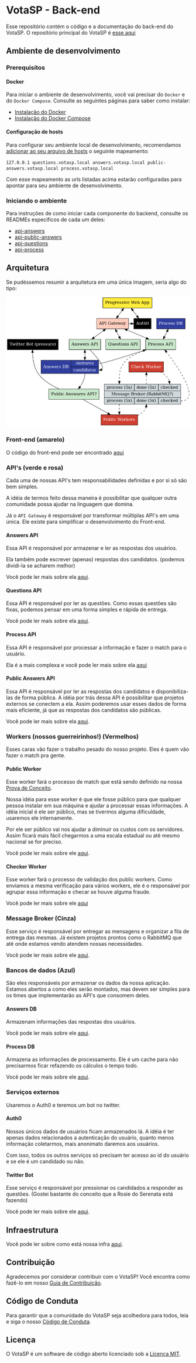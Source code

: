 # VotaSP - Back-end

Esse repositório contém o código e a documentação do back-end do VotaSP. O repositório principal do VotaSP é [esse aqui](https://github.com/minhacps/votasp)

## Ambiente de desenvolvimento

### Prerequisitos

#### Docker

Para iniciar o ambiente de desenvolvimento, você vai precisar do `Docker` e do `Docker Compose`. Consulte as seguintes páginas para saber como instalar:

* [Instalação do Docker](https://docs.docker.com/install/)
* [Instalação do Docker Compose](https://docs.docker.com/compose/install/)

#### Configuração de hosts

Para configurar seu ambiente local de desenvolvimento, recomendamos [adicionar ao seu arquivo de hosts](https://www.tecmundo.com.br/sistema-operacional/5214-como-editar-os-arquivos-hosts-do-computador-.htm) o seguinte mapeamento:
```
127.0.0.1 questions.votasp.local answers.votasp.local public-answers.votasp.local process.votasp.local
```
Com esse mapeamento as urls listadas acima estarão configuradas para apontar para seu ambiente de desenvolvimento.

### Iniciando o ambiente

Para instruções de como iniciar cada componente do backend, consulte os READMEs específicos de cada um deles:
* [api-answers](/api-answers/README.md)
* [api-public-answers](/api-public-answers/README.md)
* [api-questions](/api-questions/README.md)
* [api-process](/api-process/README.md)


## Arquitetura

Se pudéssemos resumir a arquitetura em uma única imagem, seria algo do tipo:

![Diagrama representando a arquitetura de microserviços](architecture.png)


### Front-end (amarelo)
O código do front-end pode ser encontrado [aqui](https://github.com/Minhacps/votasp-app)

### API's (verde e rosa)
Cada uma de nossas API's tem responsabilidades definidas e por si só são bem simples.

A idéia de termos feito dessa maneira é possibilitar que qualquer outra comunidade possa ajudar na linguagem que domina.

Já o `API Gateway` é responsável por transformar múltiplas API's em uma única. Ele existe para simplificar o desenvolvimento do Front-end.

#### Answers API
Essa API é responsável por armazenar e ler as respostas dos usuários.

Ela também pode escrever (apenas) respostas dos candidatos. (podemos dividi-la se acharem melhor)

Você pode ler mais sobre ela [aqui](https://github.com/Minhacps/votasp-backend/tree/master/api-answers).

#### Questions API
Essa API é responsável por ler as questões. Como essas questões são fixas, podemos pensar em uma forma simples e rápida de entrega.

Você pode ler mais sobre ela [aqui](https://github.com/Minhacps/votasp-backend/tree/master/api-questions).

#### Process API
Essa API é responsável por processar a informação e fazer o match para o usuário.

Ela é a mais complexa e você pode ler mais sobre ela [aqui](https://github.com/Minhacps/votasp-backend/tree/master/api-process)

#### Public Answers API
Essa API é responsável por ler as respostas dos candidatos e disponibiliza-las de forma pública.
A idéia por trás dessa API é possibilitar que projetos externos se conectem a ela. Assim poderemos usar esses dados de forma mais eficiente, já que as respostas dos candidatos são públicas.

Você pode ler mais sobre ela [aqui](https://github.com/Minhacps/votasp-backend/tree/master/api-public-answers).


### Workers (nossos guerreirinhos!) (Vermelhos)
Esses caras vão fazer o trabalho pesado do nosso projeto. Eles é quem vão fazer o match pra gente.

#### Public Worker
Esse worker fará o processo de match que está sendo definido na nossa [Prova de Conceito](https://github.com/Minhacps/votasp-poc-matcher).

Nossa idéia para esse worker é que ele fosse público para que qualquer pessoa instalar em sua máquina e ajudar a processar essas informações. A idéia inicial é ele ser público, mas se tivermos alguma dificuldade, usaremos ele internamente.

Por ele ser público vai nos ajudar a diminuir os custos com os servidores. Assim ficará mais fácil chegarmos a uma escala estadual ou até mesmo nacional se for preciso.

Você pode ler mais sobre ele [aqui](https://github.com/Minhacps/votasp-backend/tree/master/worker-public).

#### Checker Worker
Esse worker fará o processo de validação dos public workers. Como enviamos a mesma verificação para vários workers, ele é o responsável por agrupar essa informação e checar se houve alguma fraude.

Você pode ler mais sobre ele [aqui](https://github.com/Minhacps/votasp-backend/tree/master/worker-checker)


### Message Broker (Cinza)
Esse serviço é responsável por entregar as mensagens e organizar a fila de entrega das mesmas.
Já existem projetos prontos como o RabbitMQ que até onde estamos vendo atendem nossas necessidades.

Você pode ler mais sobre ele [aqui](https://github.com/Minhacps/votasp-backend/tree/master/message-broker).

### Bancos de dados (Azul)
São eles responsáveis por armazenar os dados da nossa aplicação. Estamos abertos a como eles serão montados, mas devem ser simples para os times que implementarão as API's que consomem deles.

#### Answers DB
Armazenam informações das respostas dos usuários.

Você pode ler mais sobre ele [aqui](https://github.com/Minhacps/votasp-backend/tree/master/api-answers/DB.md).

#### Process DB
Armazena as informações de processamento. Ele é um cache para não precisarmos ficar refazendo os cálculos o tempo todo.

Você pode ler mais sobre ele [aqui](https://github.com/Minhacps/votasp-backend/tree/master/api-process/DB.md).


### Serviços externos
Usaremos o Auth0 e teremos um bot no twitter.

#### Auth0
Nossos únicos dados de usuários ficam armazenados lá. A idéia é ter apenas dados relacionados a autenticação do usuário, quanto menos informação coletarmos, mais anonimato daremos aos usuários.

Com isso, todos os outros serviços só precisam ter acesso ao id do usuário e se ele é um candidado ou não.

#### Twitter Bot
Esse serviço é responsável por pressionar os candidados a responder as questões. (Gostei bastante do conceito que a Rosie do Serenata está fazendo)

Você pode ler mais sobre ele [aqui](https://github.com/Minhacps/votasp-backend/tree/master/bot-twitter).

## Infraestrutura
Você pode ler sobre como está nossa infra [aqui](https://github.com/Minhacps/votasp-backend/tree/master/infrastructure).

## Contribuição

Agradecemos por considerar contribuir com o VotaSP! Você encontra como fazê-lo em nosso [Guia de Contribuição](https://github.com/Minhacps/votasp/blob/master/CONTRIBUTING.md).

## Código de Conduta

Para garantir que a comunidade do VotaSP seja acolhedora para todos, leia e siga o nosso [Código de Conduta](https://github.com/Minhacps/votasp/blob/master/CODE_OF_CONDUCT.md).

## Licença

O VotaSP é um software de código aberto licenciado sob a [Licença MIT](https://github.com/Minhacps/votasp/blob/master/LICENSE.md).
